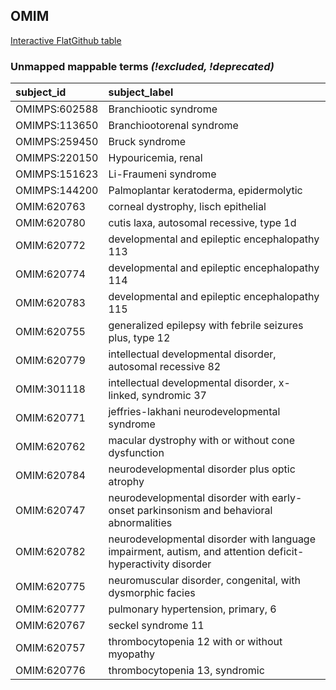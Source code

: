 ## OMIM
[Interactive FlatGithub table](https://flatgithub.com/monarch-initiative/mondo-ingest?filename=src/ontology/reports/omim_mapping_status.tsv)

### Unmapped mappable terms _(!excluded, !deprecated)_
| subject_id    | subject_label                                                                                              |
|:--------------|:-----------------------------------------------------------------------------------------------------------|
| OMIMPS:602588 | Branchiootic syndrome                                                                                      |
| OMIMPS:113650 | Branchiootorenal syndrome                                                                                  |
| OMIMPS:259450 | Bruck syndrome                                                                                             |
| OMIMPS:220150 | Hypouricemia, renal                                                                                        |
| OMIMPS:151623 | Li-Fraumeni syndrome                                                                                       |
| OMIMPS:144200 | Palmoplantar keratoderma, epidermolytic                                                                    |
| OMIM:620763   | corneal dystrophy, lisch epithelial                                                                        |
| OMIM:620780   | cutis laxa, autosomal recessive, type 1d                                                                   |
| OMIM:620772   | developmental and epileptic encephalopathy 113                                                             |
| OMIM:620774   | developmental and epileptic encephalopathy 114                                                             |
| OMIM:620783   | developmental and epileptic encephalopathy 115                                                             |
| OMIM:620755   | generalized epilepsy with febrile seizures plus, type 12                                                   |
| OMIM:620779   | intellectual developmental disorder, autosomal recessive 82                                                |
| OMIM:301118   | intellectual developmental disorder, x-linked, syndromic 37                                                |
| OMIM:620771   | jeffries-lakhani neurodevelopmental syndrome                                                               |
| OMIM:620762   | macular dystrophy with or without cone dysfunction                                                         |
| OMIM:620784   | neurodevelopmental disorder plus optic atrophy                                                             |
| OMIM:620747   | neurodevelopmental disorder with early-onset parkinsonism and behavioral abnormalities                     |
| OMIM:620782   | neurodevelopmental disorder with language impairment, autism, and attention deficit-hyperactivity disorder |
| OMIM:620775   | neuromuscular disorder, congenital, with dysmorphic facies                                                 |
| OMIM:620777   | pulmonary hypertension, primary, 6                                                                         |
| OMIM:620767   | seckel syndrome 11                                                                                         |
| OMIM:620757   | thrombocytopenia 12 with or without myopathy                                                               |
| OMIM:620776   | thrombocytopenia 13, syndromic                                                                             |